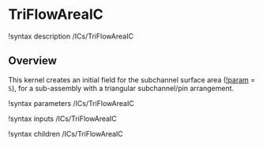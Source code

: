 # TriFlowAreaIC

!syntax description /ICs/TriFlowAreaIC

## Overview

<!-- -->

This kernel creates an initial field for the subchannel surface area ([!param](/ICs/TriFlowAreaIC/variable) = `S`), for a sub-assembly with a triangular subchannel/pin arrangement.

!syntax parameters /ICs/TriFlowAreaIC

!syntax inputs /ICs/TriFlowAreaIC

!syntax children /ICs/TriFlowAreaIC
